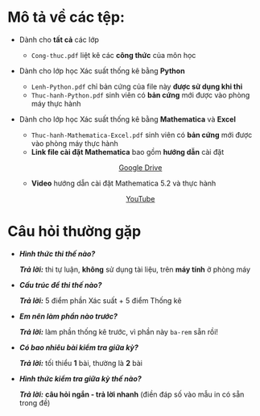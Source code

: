 # Mô tả về các tệp:
* Dành cho <b>tất cả</b> các lớp
     + `Cong-thuc.pdf` liệt kê các <b>công thức</b> của môn học

* Dành cho lớp học Xác suất thống kê bằng <b>Python</b>
     + `Lenh-Python.pdf` chỉ bản cứng của file này <b>được sử dụng khi thi</b>
     + `Thuc-hanh-Python.pdf` sinh viên có <b>bản cứng</b> mới được vào phòng máy thực hành

* Dành cho lớp học Xác suất thống kê bằng <b>Mathematica</b> và <b>Excel</b>
     + `Thuc-hanh-Mathematica-Excel.pdf` sinh viên có <b>bản cứng</b> mới được vào phòng máy thực hành  
     + <b>Link file cài đặt Mathematica</b> bao gồm <b>hướng dẫn</b> cài đặt
     <p align="center">
          <a href="https://drive.google.com/uc?id=1Y6kC9QGPPz8x3PQdkcc5TvmohQS34-Cs&export=download">
          Google Drive
          </a>
     </p>

     + <b>Video</b> hướng dẫn cài đặt Mathematica 5.2 và thực hành
     <p align="center">
          <a href="https://www.youtube.com/watch?v=-f7oyw9mgak&list=PLgFze5QynAFNR3aFNlxb_P4UZiveYddN9&ab_channel=Th%E1%BB%8BnhN.%C4%90.">
          YouTube
          </a>
     </p>

# Câu hỏi thường gặp
* <b><i>Hình thức thi thế nào?</i></b>

     <b><i>Trả lời:</i></b> thi tự luận, <b>không</b> sử dụng tài liệu, trên <b>máy tính</b> ở phòng máy
     
* <b><i>Cấu trúc đề thi thế nào?</i></b>

     <b><i>Trả lời:</i></b> 5 điểm phần Xác suất + 5 điểm Thống kê
* <b><i>Em nên làm phần nào trước?</i></b>

     <b><i>Trả lời:</i></b> làm phần thống kê trước, vì phần này `ba-rem` sẵn rồi!

* <b><i>Có bao nhiêu bài kiểm tra giữa kỳ?</i></b>

     <b><i>Trả lời:</i></b> tối thiểu <b>1</b> bài, thường là <b>2</b> bài

* <b><i>Hình thức kiểm tra giữa kỳ thế nào?</i></b>

     <b><i>Trả lời:</i></b> <b>câu hỏi ngắn - trả lời nhanh</b> (điền đáp số vào mẫu in có sẵn trong đề)


      
